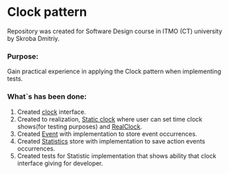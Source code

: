 # Clock pattern

Repository was created for Software Design course in ITMO (CT) university by
Skroba Dmitriy.

### Purpose:

Gain practical experience in applying the Clock pattern when implementing tests.

### What`s has been done:

1. Created [clock](./src/main/java/ru/skroba/clock/Clock.java) interface.
2. Created to
   realization, [Static clock](./src/main/java/ru/skroba/clock/StaticClock.java)
   where user can set time clock shows(for testing purposes)
   and [RealClock](./src/main/java/ru/skroba/clock/RealClock.java).
3. Created [Event](./src/main/java/ru/skroba/event/Event.java) with
   implementation to store event occurrences.
4. Created [Statistics](./src/main/java/ru/skroba/statistic/Statistics.java)
   store with implementation to save action events occurrences.
5. Created tests for Statistic implementation that shows ability that clock
   interface giving for developer.